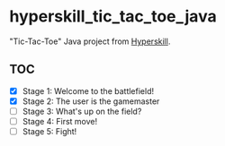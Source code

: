 # hyperskill_tic_tac_toe_java

"Tic-Tac-Toe" Java project from [Hyperskill][1].

## TOC

- [x] Stage 1: Welcome to the battlefield!
- [x] Stage 2: The user is the gamemaster
- [ ] Stage 3: What's up on the field?
- [ ] Stage 4: First move!
- [ ] Stage 5: Fight!

[1]: https://hyperskill.org/
